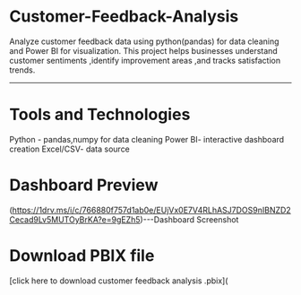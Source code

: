 # Customer-Feedback-Analysis

Analyze customer feedback data using python(pandas) for data cleaning and Power BI for visualization.
This project helps businesses understand customer sentiments ,identify improvement areas ,and tracks satisfaction trends.

-----------
# Tools and Technologies
Python - pandas,numpy for data cleaning 
Power BI- interactive dashboard creation
Excel/CSV- data source

# Dashboard Preview
(https://1drv.ms/i/c/766880f757d1ab0e/EUjVx0E7V4RLhASJ7DOS9nIBNZD2Cecad9Lv5MUTOyBrKA?e=9gEZh5)---Dashboard Screenshot

# Download PBIX file

[click here to download customer feedback analysis .pbix](


